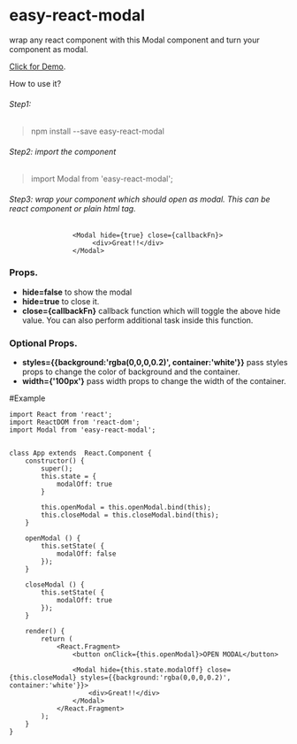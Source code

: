 # easy-react-modal
wrap any react component with this Modal component and turn your component as modal.


[Click for Demo](https://codepen.io/kenuete/project/editor/XmPydx).

How to use it?

###### Step1:
> npm install --save easy-react-modal

###### Step2: import the component 
> import Modal from 'easy-react-modal';

###### Step3: wrap your component which should open as modal. This can be react component or plain html tag.

                    <Modal hide={true} close={callbackFn}>
                         <div>Great!!</div>
                    </Modal>


### Props.
- **hide=false** to show the modal 
- **hide=true** to close it.
- **close={callbackFn}** callback function which will toggle the above hide value. You can also perform additional task inside this function.

### Optional Props.
- **styles={{background:'rgba(0,0,0,0.2)', container:'white'}}** pass styles props to change the color of background and the container.
- **width={'100px'}** pass width props to change the width of the container.

#Example

```
import React from 'react';
import ReactDOM from 'react-dom';
import Modal from 'easy-react-modal';


class App extends  React.Component {
    constructor() {
        super();    
        this.state = {
            modalOff: true
        }

        this.openModal = this.openModal.bind(this);
        this.closeModal = this.closeModal.bind(this);
    }

    openModal () {
        this.setState( {
            modalOff: false
        });
    }

    closeModal () {
        this.setState( {
            modalOff: true
        });
    }

    render() {
        return (
            <React.Fragment>
                <button onClick={this.openModal}>OPEN MODAL</button>

                <Modal hide={this.state.modalOff} close={this.closeModal} styles={{background:'rgba(0,0,0,0.2)', container:'white'}}>
                    <div>Great!!</div>
                </Modal>
            </React.Fragment>
        );
    }
}
```